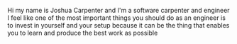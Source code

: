 Hi my name is Joshua Carpenter and I'm a software carpenter and engineer I feel like one of the most important things you should do as an engineer is to invest in yourself and your setup because it can be the thing that enables you to learn and produce the best work as possible
